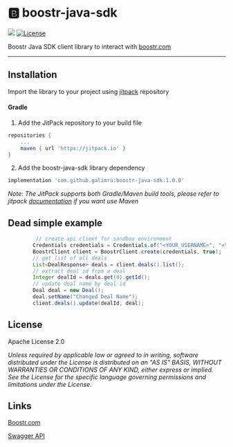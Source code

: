 


# 🅱️ boostr-java-sdk

[![](https://jitpack.io/v/galimru/boostr-java-sdk.svg)](https://jitpack.io/#galimru/boostr-java-sdk)
[![License](https://img.shields.io/badge/License-Apache%202.0-blue.svg)](https://opensource.org/licenses/Apache-2.0)

Boostr Java SDK client library to interact with [boostr.com](https://www.boostr.com)

---

## Installation

Import the library to your project using [jitpack](https://jitpack.io/#galimru/boostr-java-sdk/1.0.0) repository

#### Gradle

1. Add the JitPack repository to your build file

```gradle
repositories {
    ...
    maven { url 'https://jitpack.io' }
}
```

2. Add the boostr-java-sdk library dependency

```gradle
implementation 'com.github.galimru:boostr-java-sdk:1.0.0'
```

_Note: The JitPack supports both Gradle/Maven build tools, please refer to jitpack [documentation](https://jitpack.io/#galimru/boostr-java-sdk) if you want use Maven_


## Dead simple example

```java
         // create api client for sandbox environment
        Credentials credentials = Credentials.of("<YOUR_USERNAME>", "<YOUR_PASSWORD>");
        BoostrClient client = BoostrClient.create(credentials, true);
        // get list of all deals
        List<DealResponse> deals = client.deals().list();
        // extract deal id from a deal
        Integer dealId = deals.get(0).getId();
        // update deal name by deal id
        Deal deal = new Deal();
        deal.setName("Changed Deal Name");
        client.deals().update(dealId, deal);
```

## License

Apache License 2.0

_Unless required by applicable law or agreed to in writing, software
distributed under the License is distributed on an "AS IS" BASIS,
WITHOUT WARRANTIES OR CONDITIONS OF ANY KIND, either express or implied.
See the License for the specific language governing permissions and
limitations under the License._


## Links

[Boostr.com](https://www.boostr.com)

[Swagger API](https://app.boostr.com/api-docs/index.html)
